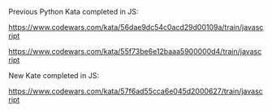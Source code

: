 Previous Python Kata completed in JS:

https://www.codewars.com/kata/56dae9dc54c0acd29d00109a/train/javascript

https://www.codewars.com/kata/55f73be6e12baaa5900000d4/train/javascript

New Kate completed in JS:

https://www.codewars.com/kata/57f6ad55cca6e045d2000627/train/javascript